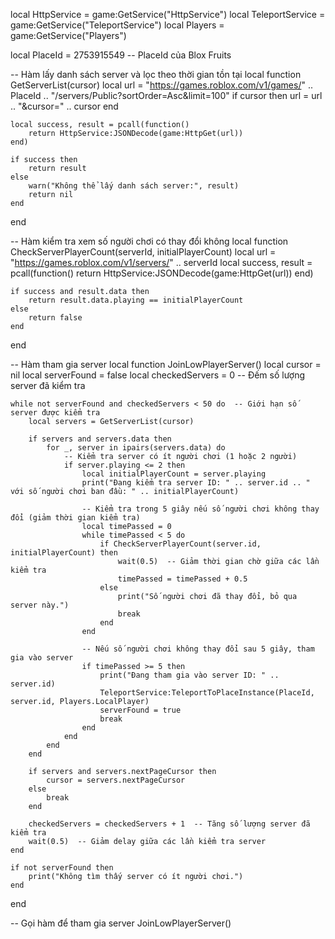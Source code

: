 local HttpService = game:GetService("HttpService")
local TeleportService = game:GetService("TeleportService")
local Players = game:GetService("Players")

local PlaceId = 2753915549  -- PlaceId của Blox Fruits

-- Hàm lấy danh sách server và lọc theo thời gian tồn tại
local function GetServerList(cursor)
    local url = "https://games.roblox.com/v1/games/" .. PlaceId .. "/servers/Public?sortOrder=Asc&limit=100"
    if cursor then
        url = url .. "&cursor=" .. cursor
    end

    local success, result = pcall(function()
        return HttpService:JSONDecode(game:HttpGet(url))
    end)

    if success then
        return result
    else
        warn("Không thể lấy danh sách server:", result)
        return nil
    end
end

-- Hàm kiểm tra xem số người chơi có thay đổi không
local function CheckServerPlayerCount(serverId, initialPlayerCount)
    local url = "https://games.roblox.com/v1/servers/" .. serverId
    local success, result = pcall(function()
        return HttpService:JSONDecode(game:HttpGet(url))
    end)

    if success and result.data then
        return result.data.playing == initialPlayerCount
    else
        return false
    end
end

-- Hàm tham gia server
local function JoinLowPlayerServer()
    local cursor = nil
    local serverFound = false
    local checkedServers = 0  -- Đếm số lượng server đã kiểm tra

    while not serverFound and checkedServers < 50 do  -- Giới hạn số server được kiểm tra
        local servers = GetServerList(cursor)

        if servers and servers.data then
            for _, server in ipairs(servers.data) do
                -- Kiểm tra server có ít người chơi (1 hoặc 2 người)
                if server.playing <= 2 then
                    local initialPlayerCount = server.playing
                    print("Đang kiểm tra server ID: " .. server.id .. " với số người chơi ban đầu: " .. initialPlayerCount)

                    -- Kiểm tra trong 5 giây nếu số người chơi không thay đổi (giảm thời gian kiểm tra)
                    local timePassed = 0
                    while timePassed < 5 do
                        if CheckServerPlayerCount(server.id, initialPlayerCount) then
                            wait(0.5)  -- Giảm thời gian chờ giữa các lần kiểm tra
                            timePassed = timePassed + 0.5
                        else
                            print("Số người chơi đã thay đổi, bỏ qua server này.")
                            break
                        end
                    end

                    -- Nếu số người chơi không thay đổi sau 5 giây, tham gia vào server
                    if timePassed >= 5 then
                        print("Đang tham gia vào server ID: " .. server.id)
                        TeleportService:TeleportToPlaceInstance(PlaceId, server.id, Players.LocalPlayer)
                        serverFound = true
                        break
                    end
                end
            end
        end

        if servers and servers.nextPageCursor then
            cursor = servers.nextPageCursor
        else
            break
        end

        checkedServers = checkedServers + 1  -- Tăng số lượng server đã kiểm tra
        wait(0.5)  -- Giảm delay giữa các lần kiểm tra server
    end

    if not serverFound then
        print("Không tìm thấy server có ít người chơi.")
    end
end

-- Gọi hàm để tham gia server
JoinLowPlayerServer()
